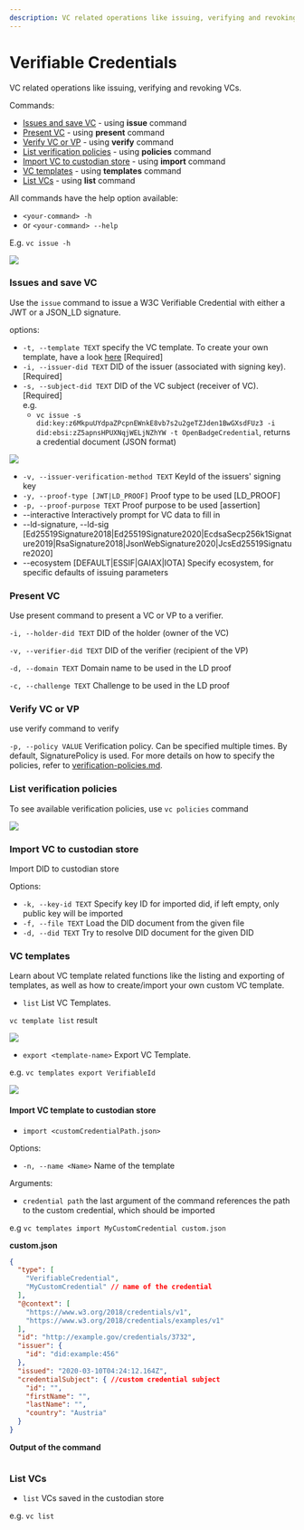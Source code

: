 ```yaml
---
description: VC related operations like issuing, verifying and revoking VCs.
---
```


# Verifiable Credentials

VC related operations like issuing, verifying and revoking VCs.

Commands:

* [Issues and save VC](verifiable-credentials.md#issues-and-save-vc.) - using **issue** command
* [Present VC](verifiable-credentials.md#present-vc) - using **present** command
* [Verify VC or VP](verifiable-credentials.md#verify-vc-or-vp) - using **verify** command&#x20;
* [List verification policies](verifiable-credentials.md#manage-verification-policies) - using **policies** command&#x20;
* [Import VC to custodian store](verifiable-credentials.md#import-vc-to-custodian-store) - using **import** command&#x20;
* [VC templates](verifiable-credentials.md#vc-templates) - using **templates** command &#x20;
* [List VCs](verifiable-credentials.md#list-vcs) - using **list** command&#x20;

All commands have the help option available:

* `<your-command> -h`
* or `<your-command> --help`

E.g. `vc issue -h`

![](<../../.gitbook/assets/image (15).png>)

### Issues and save VC

Use the `issue` command to issue a W3C Verifiable Credential with either a JWT or a JSON\_LD signature.

options:&#x20;

* `-t, --template TEXT` specify the VC template. To create your own template, have a look [here](verifiable-credentials.md#import-vc-template-to-custodian-store)  \[Required]
* `-i, --issuer-did TEXT` DID of the issuer (associated with signing key). \[Required]
* `-s, --subject-did TEXT` DID of the VC subject (receiver of VC). \[Required] \
  e.g.
  * `vc issue -s did:key:z6MkpuUYdpaZPcpnEWnkE8vb7s2u2geTZJden1BwGXsdFUz3 -i did:ebsi:zZ5apnsHPUXNqjWELjNZhYW -t OpenBadgeCredential`, returns a credential document (JSON format)

![](<../../.gitbook/assets/image (14).png>)

* `-v, --issuer-verification-method TEXT` KeyId of the issuers' signing key
* `-y, --proof-type [JWT|LD_PROOF]` Proof type to be used \[LD\_PROOF]
* `-p, --proof-purpose TEXT` Proof purpose to be used \[assertion]
* \--interactive Interactively prompt for VC data to fill in&#x20;
* \--ld-signature, --ld-sig \[Ed25519Signature2018|Ed25519Signature2020|EcdsaSecp256k1Signature2019|RsaSignature2018|JsonWebSignature2020|JcsEd25519Signature2020]&#x20;
* \--ecosystem \[DEFAULT|ESSIF|GAIAX|IOTA] Specify ecosystem, for specific defaults of issuing parameters

### Present VC

Use present command to present a VC or VP to a verifier.

`-i, --holder-did TEXT` DID of the holder (owner of the VC)&#x20;

`-v, --verifier-did TEXT` DID of the verifier (recipient of the VP)&#x20;

`-d, --domain TEXT` Domain name to be used in the LD proof&#x20;

`-c, --challenge TEXT` Challenge to be used in the LD proof

### Verify VC or VP&#x20;

use verify command to verify&#x20;

`-p, --policy VALUE` Verification policy. Can be specified multiple times. By default, SignaturePolicy is used. For more details on how to specify the policies, refer to [verification-policies.md](../../usage-examples/verifiable-credentials/verification-policies.md "mention").

### List verification policies&#x20;

To see available verification policies, use `vc policies` command

![](<../../.gitbook/assets/image (10).png>)

### Import VC to custodian store&#x20;

Import DID to custodian store

Options:&#x20;

* `-k, --key-id TEXT` Specify key ID for imported did, if left empty, only public key will be imported
* `-f, --file TEXT` Load the DID document from the given file
* `-d, --did TEXT` Try to resolve DID document for the given DID

&#x20;

### VC templates&#x20;

Learn about VC template related functions like the listing and exporting of templates, as well as how to create/import your own custom VC template.

* `list` List VC Templates.

&#x20;`vc template list`  result

![](<../../.gitbook/assets/image (6).png>)

* `export <template-name>` Export VC Template.

e.g.  `vc templates export VerifiableId`

![](<../../.gitbook/assets/image (11).png>)

#### Import VC template to custodian store

* `import <customCredentialPath.json>`

Options:&#x20;

* `-n, --name <Name>` Name of the template

Arguments:&#x20;

* `credential path` the last argument of the command references the path to the custom credential, which should be imported

e.g `vc templates import MyCustomCredential custom.json`&#x20;



**custom.json**

```json
{
  "type": [
    "VerifiableCredential",
    "MyCustomCredential" // name of the credential
  ],
  "@context": [
    "https://www.w3.org/2018/credentials/v1",
    "https://www.w3.org/2018/credentials/examples/v1"
  ],
  "id": "http://example.gov/credentials/3732",
  "issuer": {
    "id": "did:example:456"
  },
  "issued": "2020-03-10T04:24:12.164Z",
  "credentialSubject": { //custom credential subject
    "id": "",
    "firstName": "",
    "lastName": "",
    "country": "Austria"
  }
}

```

**Output of the command**

<figure><img src="../../.gitbook/assets/Screenshot on 2022-12-22 at 08-18-42.png" alt=""><figcaption></figcaption></figure>

### List VCs&#x20;

* `list` VCs saved in the custodian store

e.g. `vc list`

<figure><img src="../../.gitbook/assets/Screenshot on 2022-12-22 at 08-57-11.png" alt=""><figcaption></figcaption></figure>

&#x20;

